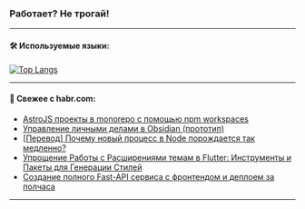 ### Работает? Не трогай!

---
<!--
#### 🛠️ Technical stack:

![Java](https://img.shields.io/badge/Java-informational?logo=Oracle&style=flat&logoColor=white&color=FF4500)
![Kotlin](https://img.shields.io/badge/Kotlin-informational?logo=Kotlin&style=flat&logoColor=white&color=774D97)
![TS](https://img.shields.io/badge/TypeScript-informational?logo=typeScript&style=flat&logoColor=black&color=017acc)
![Python](https://img.shields.io/badge/Python-informational?logo=Python&style=flat&logoColor=black&color=ffdd54) <br>
![Spring](https://img.shields.io/badge/Spring-informational?logo=Spring&style=flat&logoColor=white&color=6DB33F) 
![SpringBoot](https://img.shields.io/badge/SpringBoot-informational?logo=SpringBoot&style=flat&logoColor=white&color=6DB33F)
![Nest](https://img.shields.io/badge/NestJS-informational?logo=NestJS&style=flat&logoColor=white&color=E0234E) 
![NodeJS](https://img.shields.io/badge/NodeJS-informational?logo=node.js&style=flat&logoColor=white&color=70A760)<br>
![PostgreSQL](https://img.shields.io/badge/PostgreSQL-informational?logo=PostgreSQL&style=flat&logoColor=white&color=DAA520)
![MongoDB](https://img.shields.io/badge/MongoDB-informational?logo=MongoDB&style=flat&logoColor=white&color=870000)
![Apache](https://img.shields.io/badge/Apache-informational?logo=apache&style=flat&logoColor=white&color=f74e28)

___ 
-->

#### 🛠️ Используемые языки:

[![Top Langs](https://github-readme-stats-u2qms2cxw-advtsettinggmailcoms-projects.vercel.app/api/top-langs/?username=zloylis&langs_count=10&hide_title=true&title_color=e6edf3&size_weight=0.5&count_weight=0.5&layout=compact&hide_progress=true&hide_border=true&theme=dracula)](https://github.com/zloylis)

<!---


####  :octocat:&nbsp;&nbsp; Статистика:

![GitHub stats](https://github-readme-stats-u2qms2cxw-advtsettinggmailcoms-projects.vercel.app/api?username=zloylis&show_icons=true&hide_border=true&theme=dracula&title_color=e6edf3&include_all_commits=true&count_private=true&hide_rank=false&hide_title=true&rank_icon=github)
-->
---

#### 💬 Свежее с habr.com:

<!-- BLOG-POST-LIST:START -->
- [AstroJS проекты в monorepo с помощью npm workspaces](https://habr.com/ru/articles/833684/?utm_source=habrahabr&utm_medium=rss&utm_campaign=833684)
- [Управление личными делами в Obsidian &lpar;прототип&rpar;](https://habr.com/ru/articles/833654/?utm_source=habrahabr&utm_medium=rss&utm_campaign=833654)
- [[Перевод] Почему новый процесс в Node порождается так медленно?](https://habr.com/ru/articles/833628/?utm_source=habrahabr&utm_medium=rss&utm_campaign=833628)
- [Упрощение Работы с Расширениями темам в Flutter: Инструменты и Пакеты для Генерации Стилей](https://habr.com/ru/articles/833626/?utm_source=habrahabr&utm_medium=rss&utm_campaign=833626)
- [Создание полного Fast-API сервиса с фронтендом и деплоем за полчаса](https://habr.com/ru/companies/amvera/articles/833588/?utm_source=habrahabr&utm_medium=rss&utm_campaign=833588)
<!-- BLOG-POST-LIST:END -->

---
